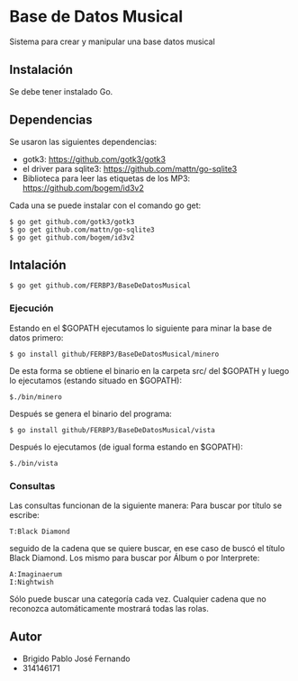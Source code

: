 # Base de Datos Musical

Sistema para crear y manipular una base datos musical

## Instalación

Se debe tener instalado Go.

## Dependencias

Se usaron las siguientes dependencias:
- gotk3:
https://github.com/gotk3/gotk3
- el driver para sqlite3:
https://github.com/mattn/go-sqlite3
- Biblioteca para leer las etiquetas de los MP3:
https://github.com/bogem/id3v2

Cada una se puede instalar con el comando go get:
```
$ go get github.com/gotk3/gotk3
$ go get github.com/mattn/go-sqlite3
$ go get github.com/bogem/id3v2 
```
## Intalación
```
$ go get github.com/FERBP3/BaseDeDatosMusical
```
### Ejecución
Estando en el $GOPATH ejecutamos lo siguiente para minar la base de datos primero:
```
$ go install github/FERBP3/BaseDeDatosMusical/minero
```
De esta forma se obtiene el binario en la carpeta src/ del $GOPATH y luego lo ejecutamos (estando situado en $GOPATH):
```
$./bin/minero
```
Después se genera el binario del programa:
```
$ go install github/FERBP3/BaseDeDatosMusical/vista
```
Después lo ejecutamos (de igual forma estando en $GOPATH):
```
$./bin/vista
```
### Consultas
Las consultas funcionan de la siguiente manera:
Para buscar por título se escribe:
```
T:Black Diamond
```
seguido de la cadena que se quiere buscar, en ese caso de buscó el título Black Diamond.
Los mismo para buscar por Álbum o por Interprete:
```
A:Imaginaerum
I:Nightwish
```
Sólo puede buscar una categoría cada vez.
Cualquier cadena que no reconozca automáticamente mostrará todas las rolas.
## Autor
* Brigido Pablo José Fernando
* 314146171